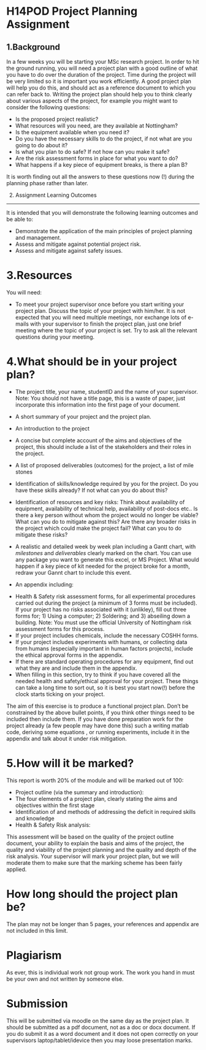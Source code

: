 H14POD  Project Planning Assignment
===================================

1.Background
------------
In a few weeks you will be starting your MSc research project.  In order to hit the ground running, you will need a project plan with a good outline of what you have to do over the duration of the project.  Time during the project will be very limited so it is important you work efficiently. A good project plan will help you do this, and should act as a reference document to which you can refer back to. Writing the project plan should help you to think clearly about various aspects of the project, for example you might want to consider the following questions:

 - Is the proposed project realistic?
 - What resources will you need, are they available at Nottingham?
 - Is the equipment available when you need it?
 - Do you have the necessary skills to do the project, if not what are you going to do about it?
 - Is what you plan to do safe?  If not how can you make it safe?
 - Are the risk assessment forms in place for what you want to do?
 - What happens if a key piece of equipment breaks, is there a plan B?

It is worth finding out all the answers to these questions now (!) during the planning phase rather than later.

2. Assignment Learning Outcomes
-------------------------------

It is intended that you will demonstrate the following learning outcomes and be able to:
 - Demonstrate the application of the main principles of project planning and management.
 - Assess and mitigate against potential project risk.
 - Assess and mitigate against safety issues.

3.Resources
===========

You will need:
 - To meet your project supervisor once before you start writing your project plan.  Discuss the topic of your project with him/her.  It is not expected that you will need multiple meetings, nor exchange lots of e-mails with your supervisor to finish the project plan, just one brief meeting where the topic of your project is set.  Try to ask all the relevant questions during your meeting.

4.What should be in your project plan?
======================================
 - The project title, your name, studentID and the name of your supervisor. Note: You should not have a title page, this is a waste of paper, just incorporate this information into the first page of your document.
      
 - A short summary of your project and the project plan.
      
 - An introduction to the project
      
 - A concise but complete account of the aims and objectives of the project, this should include a list of the stakeholders and their roles in the project.
      
 - A list of proposed deliverables (outcomes) for the project, a list of mile stones
      
 - Identification of skills/knowledge required by you for the project. Do you have these skills already?  If not what can you do about this?
      
 - Identification of resources and key risks: Think about availability of equipment, availability of technical help, availability of post-docs etc..  Is there a key person without whom the project would no longer be viable?  What can you do to mitigate against this?  Are there any broader risks in the project which could make the project fail?  What can you to do mitigate these risks?
                          
 - A realistic and detailed week by week plan including a Gantt chart, with *milestones* and *deliverables* clearly marked on the chart.  You can use any package you want to generate this excel, or MS Project.  What would happen if a key piece of kit needed for the project broke for a month, redraw your Gannt chart to include this event.
      
 - An appendix including:
 * Health & Safety risk assessment forms, for all experimental procedures carried out during the project (a minimum of 3 forms must be included).  If your project has no risks associated with it (unlikley), fill out three forms for; 1) Using a computer; 2) Soldering; and 3) abseiling down a building. Note: You must use the official University of Nottingham risk assessment forms for this process.
 * If your project includes chemicals, include the necessary COSHH forms.
 * If your project includes experiments with humans, or collecting data from humans (especially important in human factors projects), include the ethical approval forms in the appendix.
 * If there are standard operating procedures for any equipment, find out what they are and include them in the appendix.
 * When filling in this section, try to think if you have covered all the needed health and safety/ethical approval for your project.  These things can take a long time to sort out, so it is best you start now(!) before the clock starts ticking on your project.

The aim of this exercise is to produce a functional project plan.  Don’t be constrained by the above bullet points, if you think other things need to be included then include them.  If you have done preparation work for the project  already (a few people may have done this) such a writing matlab code, deriving some equations , or running experiments, include it in the appendix and talk about it under risk mitigation.


5.How will it be marked?
========================

This report is worth 20% of the module and will be marked out of 100:
 - Project outline (via the summary and introduction):
 - The four elements of a project plan, clearly stating the aims and objectives within the first stage
 - Identification of and methods of addressing the deficit in required skills and knowledge
 - Health & Safety Risk analysis:

This assessment will be based on the quality of the project outline document, your ability to explain the basis and aims of the project, the quality and viability of the project planning and the quality and depth of the risk analysis. Your supervisor will mark your project plan, but we will moderate them to make sure that the marking scheme has been fairly applied.

How long should the project plan be?
====================================
The plan may not be longer than 5 pages, your references and appendix are not included in this limit.

Plagiarism
==========
As ever, this is individual work not group work.  The work you hand in must be your own and not written by someone else.

Submission
==========
This will be submitted via moodle on the same day as the project plan.  It should be submitted as a pdf document, not as a doc or docx document.  If you do submit it as a word document and it does not open correctly on your supervisors laptop/tablet/idevice then you may loose presentation marks.
